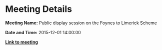 # Meeting Details

**Meeting Name:** Public display session on the Foynes to Limerick Scheme

**Date and Time:** 2015-12-01 14:00:00

**<a href="https://www.limerick.ie/council/whats-on/public-display-session-foynes-limerick-scheme" target="_blank">Link to meeting</a>**
